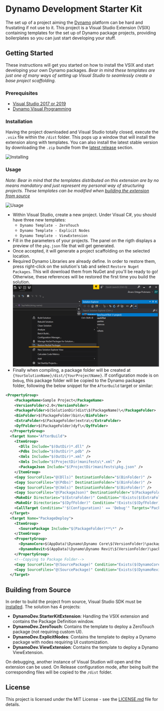 # Dynamo Development Starter Kit

The set up of a project aiming the [Dynamo](http://dynamobim.org/) platform can be hard and frustating if not use to it. This project is a Visual Studio Extension (VSIX) containing templates for the set up of Dynamo package projects, providing boilerplates so you can just start developing your stuff.

## Getting Started

These instructions will get you started on how to install the VSIX and start developing your own Dynamo packages. 
*Bear in mind these templates are just one of many ways of setting up Visual Studio to seamlessly create a base project scaffolding.*

### Prerequisites

- [Visual Studio 2017 or 2019](https://visualstudio.microsoft.com/downloads/)
- [Dynamo Visual Programming](http://dynamobim.org/download/)

### Installation

Having the project downloaded and Visual Studio totally closed, execute the `.vsix` file within the `/dist` folder. This pops up a window that will install the extension along with templates. You can also install the latest stable version by downloading the `.zip` bundle from the [latest release](https://github.com/alvpickmans/Dynamo-Dev-Starter-Kit/releases/latest) section.

![Installing](assets/images/installation.gif)

### Usage

*Note: Bear in mind that the templates distributed on this extension are by no means mandatory and just represent my personal way of structuring projects. These templates can be modified when [building the extension from source](#building-from-source)*

![Usage](assets/images/usage.gif)

- Within Visual Studio, create a new project. Under Visual C#, you should have three new templates: 
  - `Dynamo Template - ZeroTouch`
  - `Dynamo Template - Explicit Nodes`
  - `Dynamo Template - ViewExtension`
- Fill in the parameters of your projects. The panel on the rigth displays a preview of the `pkg.json` file that will get generated.
- Once accepted, it will generate a project scaffolding on the selected location.
- Required Dynamo Libraries are already define. In order to restore them, press right-click on the solution's tab and select `Restore Nuget Packages`. This will download them from NuGet and you'll be ready to go! Otherwise, these references will be restored the first time you build the solution.
![Restoring NuGet](assets/images/vs-restore-nuget.png)
- Finally when compiling, a package folder will be created at `{YourSolutionName}/dist/{YourProjectName}`. If configuration mode is on `Debug`, this package folder will be copied to the Dynamo packages folder, following the below snippet for the `AfterBuild` target or similar:

```xml
<PropertyGroup>
    <PackageName>Sample Project</PackageName>
    <VersionFolder>2.0</VersionFolder> 
    <PackageFolder>$(SolutionDir)dist\$(PackageName)\</PackageFolder>
    <BinFolder>$(PackageFolder)bin\</BinFolder>
    <ExtraFolder>$(PackageFolder)extra\</ExtraFolder>
    <DyfFolder>$(PackageFolder)dyf\</DyfFolder>
  </PropertyGroup>
  <Target Name="AfterBuild">
    <ItemGroup>
      <Dlls Include="$(OutDir)*.dll" />
      <Pdbs Include="$(OutDir)*.pdb" />
      <Xmls Include="$(OutDir)*.xml" />
      <Xmls Include="$(ProjectDir)manifests\*.xml" />
      <PackageJson Include="$(ProjectDir)manifests\pkg.json" />
    </ItemGroup>
    <Copy SourceFiles="@(Dlls)" DestinationFolder="$(BinFolder)" />
    <Copy SourceFiles="@(Pdbs)" DestinationFolder="$(BinFolder)" />
    <Copy SourceFiles="@(Xmls)" DestinationFolder="$(BinFolder)" />
    <Copy SourceFiles="@(PackageJson)" DestinationFolder="$(PackageFolder)" />
    <MakeDir Directories="$(ExtraFolder)" Condition="!Exists($(ExtraFolder))" />
    <MakeDir Directories="$(DyfFolder)" Condition="!Exists($(DyfFolder))"  />
    <CallTarget Condition="'$(Configuration)' == 'Debug'" Targets="PackageDeploy" />
  </Target>
  <Target Name="PackageDeploy">
    <ItemGroup>
      <SourcePackage Include="$(PackageFolder)**\*" />
    </ItemGroup>
    <PropertyGroup>
      <DynamoCore>$(AppData)\Dynamo\Dynamo Core\$(VersionFolder)\packages</DynamoCore>
      <DynamoRevit>$(AppData)\Dynamo\Dynamo Revit\$(VersionFolder)\packages</DynamoRevit>
    </PropertyGroup>
    <!--Copying to Package Folder-->
    <Copy SourceFiles="@(SourcePackage)" Condition="Exists($(DynamoCore))" DestinationFolder="$(DynamoCore)\$(PackageName)\%(RecursiveDir)" />
    <Copy SourceFiles="@(SourcePackage)" Condition="Exists($(DynamoRevit))" DestinationFolder="$(DynamoRevit)\$(PackageName)\%(RecursiveDir)" />
  </Target>
```


## Building from Source

In order to build the project from source, Visual Studio SDK must be [installed](https://msdn.microsoft.com/en-us/library/mt683786.aspx?f=255&MSPPError=-2147217396).
The solution has 4 projects:
- **DynamoDev.StarterKitExtension**: Handling the VSIX extension and contains the Package Definition window.
- **DynamoDev.ZeroTouch**: Contains the template to deploy a ZeroTouch package (not requiring custom UI).
- **DynamoDev.ExplicitNodes**: Contains the template to deploy a Dynamo package with nodes requiring UI customization.
- **DynamoDev.ViewExtension**: Contains the template to deploy a Dynamo ViewExtension.

On debugging, another instance of Visual Studion will open and the extension can be used.
On Release configuration mode, after being built the corresponding files will be copied to the `/dist` folder.

## License

This project is licensed under the MIT License - see the [LICENSE.md](LICENSE.md) file for details.
